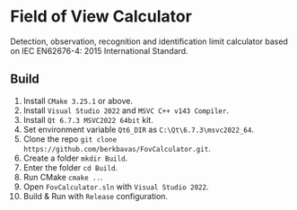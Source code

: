 # Field of View Calculator
Detection, observation, recognition and identification limit calculator based on IEC EN62676-4: 2015 International Standard.

## Build
1) Install `CMake 3.25.1` or above.
2) Install `Visual Studio 2022` and `MSVC C++ v143 Compiler`.
3) Install `Qt 6.7.3 MSVC2022 64bit` kit.
4) Set environment variable `Qt6_DIR` as `C:\Qt\6.7.3\msvc2022_64`.
5) Clone the repo `git clone https://github.com/berkbavas/FovCalculator.git`.
6) Create a folder `mkdir Build`.
7) Enter the folder `cd Build`.
8) Run CMake `cmake ..`.
9) Open `FovCalculator.sln` with `Visual Studio 2022`.
10) Build & Run with `Release` configuration.
